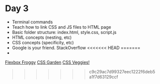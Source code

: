# Day 3

- Terminal commands
- Teach how to link CSS and JS files to HTML page
- Basic folder structure: index.html, style.css, script.js
- HTML concepts (nesting, etc)
- CSS concepts (specificity, etc)
- Google is your friend. StackOverflow 
<<<<<<< HEAD
=======
- 
[Flexbox Froggy](flexboxfroggy.com)
[CSS Garden](cssgridgarden.com)
[CSS Veggies!](https://flukeout.github.io)
>>>>>>> c9c29ac7d99327eec1222f6deb5a1f7d63129ccf
